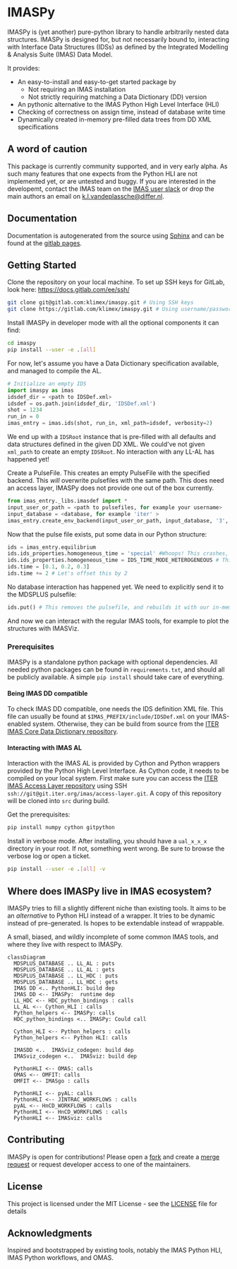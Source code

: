 # IMASPy

IMASPy is (yet another) pure-python library to handle arbitrarily nested
data structures. IMASPy is designed for, but not necessarily bound to,
interacting with Interface Data Structures (IDSs) as defined by the
Integrated Modelling & Analysis Suite (IMAS) Data Model.

It provides:
* An easy-to-install and easy-to-get started package by
   * Not requiring an IMAS installation
   * Not strictly requiring matching a Data Dictionary (DD) version
* An pythonic alternative to the IMAS Python High Level Interface (HLI)
* Checking of correctness on assign time, instead of database write time
* Dynamically created in-memory pre-filled data trees from DD XML specifications

## A word of caution
This package is currently community supported, and in very early alpha. As such
many features that one expects from the Python HLI are not implemented yet, or
are untested and buggy. If you are interested in the developemt, contact the
IMAS team on the [IMAS user slack](https://imasusers.slack.com) or drop the main authors
an email on k.l.vandeplassche@differ.nl.

## Documentation
Documentation is autogenerated from the source using [Sphinx](http://sphinx-doc.org/)
and can be found at the [gitlab pages](https://klimex.gitlab.io/imaspy/).

## Getting Started

Clone the repository on your local machine. To set up SSH keys for
GitLab, look here: https://docs.gitlab.com/ee/ssh/
``` bash
git clone git@gitlab.com:klimex/imaspy.git # Using SSH keys
git clone https://gitlab.com/klimex/imaspy.git # Using username/password
```

Install IMASPy in developer mode with all the optional components it can find:
```bash
cd imaspy
pip install --user -e .[all]
```

For now, let's assume you have a Data Dictionary specification available,
and managed to compile the AL.
``` python
# Initialize an empty IDS
import imaspy as imas
idsdef_dir = <path to IDSDef.xml>
idsdef = os.path.join(idsdef_dir, 'IDSDef.xml')
shot = 1234
run_in = 0
imas_entry = imas.ids(shot, run_in, xml_path=idsdef, verbosity=2)
```

We end up with a `IDSRoot` instance that is pre-filled with all defaults and
data structures defined in the given DD XML. We could've not given `xml_path`
to create an empty `IDSRoot`. No interaction with any LL-AL has happened yet!

Create a PulseFile. This creates an empty PulseFile with the specified backend.
This _will_ overwrite pulsefiles with the same path. This does need an access
layer, IMASPy does not provide one out of the box currently.
``` python
from imas_entry._libs.imasdef import *
input_user_or_path = <path to pulsefiles, for example your username>
input_database = <database, for example 'iter' >
imas_entry.create_env_backend(input_user_or_path, input_database, '3', MDSPLUS_BACKEND)
```

Now that the pulse file exists, put some data in our Python structure:
``` python
ids = imas_entry.equilibrium
ids.ids_properties.homogeneous_time = 'special' #Whoops! This crashes, wrong type!
ids.ids_properties.homogeneous_time = IDS_TIME_MODE_HETEROGENEOUS # This field needs to be filled for all valid IDSs
ids.time = [0.1, 0.2, 0.3]
ids.time += 2 # Let's offset this by 2
```

No database interaction has happened yet. We need to explicitly send it to the
MDSPLUS pulsefile:
``` python
ids.put() # This removes the pulsefile, and rebuilds it with our in-memory structure!
```

And now we can interact with the regular IMAS tools, for example to plot the
structures with IMASViz.


### Prerequisites

IMASPy is a standalone python package with optional dependencies. All needed
python packages can be found in `requirements.txt`, and should all be publicly
available. A simple `pip install` should take care of everything.

#### Being IMAS DD compatible

To check IMAS DD compatible, one needs the IDS definition XML file. This file
can usually be found at `$IMAS_PREFIX/include/IDSDef.xml` on your IMAS-enabled
system. Otherwise, they can be build from source from the
[ITER IMAS Core Data Dictionary repository](https://git.iter.org/projects/IMAS/repos/data-dictionary/browse).

#### Interacting with IMAS AL

Interaction with the IMAS AL is provided by Cython and Python wrappers provided
by the Python High Level Interface. As Cython code, it needs to be compiled on
your local system. First make sure you can access the
[ITER IMAS Access Layer repository](https://git.iter.org/projects/IMAS/repos/access-layer/browse)
using SSH `ssh://git@git.iter.org/imas/access-layer.git`.
A copy of this repository will be cloned into `src` during build.

Get the prerequisites:
``` bash
pip install numpy cython gitpython
```

Install in verbose mode. After installing, you should have a `ual_x_x_x`
directory in your root. If not, something went wrong. Be sure to browse
the verbose log or open a ticket.
``` bash
pip install --user -e .[all] -v
```

## Where does IMASPy live in IMAS ecosystem?
IMASPy tries to fill a slightly different niche than existing tools. It aims
to be an _alternative_ to Python HLI instead of a wrapper. It tries to be
dynamic instead of pre-generated. Is hopes to be extendable instead of
wrappable.

A small, biased, and wildly incomplete of some common IMAS tools, and
where they live with respect to IMASPy.
``` mermaid
classDiagram
  MDSPLUS_DATABASE .. LL_AL : puts
  MDSPLUS_DATABASE .. LL_AL : gets
  MDSPLUS_DATABASE .. LL_HDC : puts
  MDSPLUS_DATABASE .. LL_HDC : gets
  IMAS DD <.. PythonHLI: build dep
  IMAS DD <-- IMASPy:  runtime dep
  LL_HDC <-- HDC_python_bindings : calls
  LL_AL <-- Cython_HLI : calls
  Python_helpers <-- IMASPy: calls
  HDC_python_bindings <.. IMASPy: Could call

  Cython_HLI <-- Python_helpers : calls
  Python_helpers <-- Python HLI: calls

  IMASDD <..  IMASviz_codegen: build dep
  IMASviz_codegen <..  IMASviz: build dep

  PythonHLI <-- OMAS: calls
  OMAS <-- OMFIT: calls
  OMFIT <-- IMASgo : calls

  PythonHLI <-- pyAL: calls
  PythonHLI <-- JINTRAC_WORKFLOWS : calls
  pyAL <-- HnCD_WORKFLOWS : calls
  PythonHLI <-- HnCD_WORKFLOWS : calls
  PythonHLI <-- IMASviz: calls
```

## Contributing

IMASPy is open for contributions! Please open a
[fork](https://docs.gitlab.com/ee/user/project/repository/forking_workflow.html#creating-a-fork)
and create a
[merge request](https://docs.gitlab.com/ee/user/project/repository/forking_workflow.html#merging-upstream)
or request developer access to one of the maintainers.

## License

This project is licensed under the MIT License - see the [LICENSE](LICENSE) file
for details

## Acknowledgments

Inspired and bootstrapped by existing tools, notably the IMAS Python HLI,
IMAS Python workflows, and OMAS.
